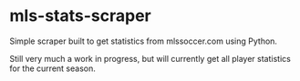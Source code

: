 # mls-stats-scraper
Simple scraper built to get statistics from mlssoccer.com using Python.

Still very much a work in progress, but will currently get all player statistics for the current season.